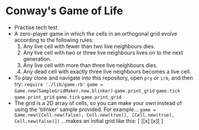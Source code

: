 # Conway's Game of Life

* Practise tech test
* A zero-player game in which the cells in an orthogonal grid evolve according to the following rules:
    1. Any live cell with fewer than two live neighbours dies.
    2. Any live cell with two or three live neighbours lives on to the next generation.
    3. Any live cell with more than three live neighbours dies.
    4. Any dead cell with exactly three live neighbours becomes a live cell.
* To play clone and navigate into this repository, open `pry` or `irb`, and then try:
`require './lib/game.rb'`
`game = Game.new(SampleGridMaker.new.blinker)`
`game.print_grid`
`game.tick`
`game.print_grid`
`game.tick`
`game.print_grid`
* The grid is a 2D array of cells, so you can make your own instead of using the 'blinker' sample provided.  For example...
`game = Game.new([Cell.new(false), Cell.new(true)],
                 [Cell.new(true), Cell.new(false)])`
...makes an initial grid like this:  [ ][x]
                                     [x][ ]
